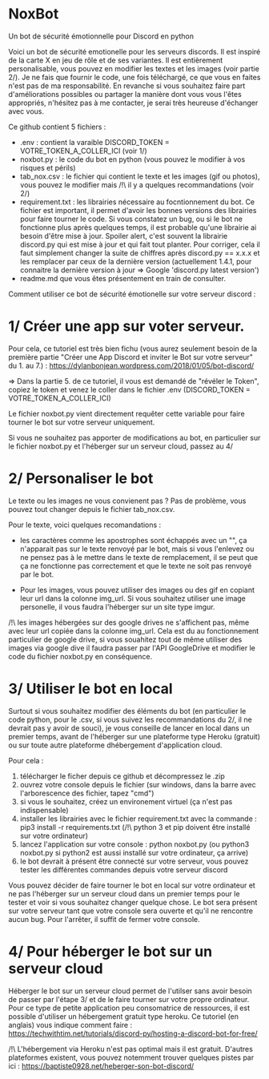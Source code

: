 # NoxBot
Un bot de sécurité émotionnelle pour Discord en python

Voici un bot de sécurité emotionelle pour les serveurs discords. 
Il est inspiré de la carte X en jeu de rôle et de ses variantes.
Il est entièrement personalisable, vous pouvez en modifier les textes et les images (voir partie 2/).
Je ne fais que fournir le code, une fois téléchargé, ce que vous en faites n'est pas de ma responsabilité. 
En revanche si vous souhaitez faire part d'améliorations possibles ou partager la manière dont vous vous l'êtes appropriés, n'hésitez pas à me contacter, je serai très heureuse d'échanger avec vous.

Ce github contient 5 fichiers :
- .env : contient la varaible DISCORD_TOKEN = VOTRE_TOKEN_A_COLLER_ICI (voir 1/)
- noxbot.py : le code du bot en python (vous pouvez le modifier à vos risques et périls)
- tab_nox.csv : le fichier qui contient le texte et les images (gif ou photos), vous pouvez le modifier mais /!\ il y a quelques recommandations (voir 2/)
- requirement.txt : les librairies nécessaire au focntionnement du bot. 
Ce fichier est important, il permet d'avoir les bonnes versions des librairies pour faire tourner le code. Si vous constatez un bug, ou si le bot ne fonctionne plus après quelques temps, il est probable qu'une librairie ai besoin d'être mise à jour.
Spoiler alert, c'est souvent la librairie discord.py qui est mise à jour et qui fait tout planter. 
Pour corriger, cela il faut simplement changer la suite de chiffres après discord.py == x.x.x et les remplacer par ceux de la dernière version (actuellement 1.4.1, pour connaitre la dernière version à jour => Google 'discord.py latest version')
- readme.md que vous êtes présentement en train de consulter.

Comment utiliser ce bot de sécurité émotionelle sur votre serveur discord : 

# 1/ Créer une app sur voter serveur.
Pour cela, ce tutoriel est très bien fichu (vous aurez seulement besoin de la première partie "Créer une App Discord et inviter le Bot sur votre serveur" du 1. au 7.) :  https://dylanbonjean.wordpress.com/2018/01/05/bot-discord/

=> Dans la partie 5. de ce tutoriel, il vous est demandé de "révéler le Token", copiez le token et venez le coller dans le fichier .env (DISCORD_TOKEN = VOTRE_TOKEN_A_COLLER_ICI)

Le fichier noxbot.py vient directement requêter cette variable pour faire tourner le bot sur votre serveur uniquement.

Si vous ne souhaitez pas apporter de modifications au bot, en particulier sur le fichier noxbot.py et l'héberger sur un serveur cloud, passez au 4/

# 2/ Personaliser le bot

Le texte ou les images ne vous convienent pas ? Pas de problème, vous pouvez tout changer depuis le fichier tab_nox.csv.

Pour le texte, voici quelques recomandations :
- les caractères comme les apostrophes sont échappés avec un "\", ça n'apparait pas sur le texte renvoyé par le bot, mais si vous l'enlevez ou ne pensez pas à le mettre dans le texte de remplacement, il se peut que ça ne fonctionne pas correctement et que le texte ne soit pas renvoyé par le bot.

- Pour les images, vous pouvez utiliser des images ou des gif en copiant leur url dans la colonne img_url. Si vous souhaitez utiliser une image personelle, il vous faudra l'héberger sur un site type imgur. 

/!\ les images hébergées sur des google drives ne s'affichent pas, même avec leur url copiée dans la colonne img_url. Cela est du au fonctionnement particulier de google drive, si vous souahitez tout de même utiliser des images via google dive il faudra passer par l'API GoogleDrive et modifier le code du fichier noxbot.py en conséquence. 

# 3/ Utiliser le bot en local 

Surtout si vous souhaitez modifier des éléments du bot (en particulier le code python, pour le .csv, si vous suivez les recommandations du 2/, il ne devrait pas y avoir de souci), je vous conseille de lancer en local dans un premier temps, avant de l'héberger sur une plateforme type Heroku (gratuit) ou sur toute autre plateforme dhébergement d'application cloud.

Pour cela :

1. télécharger le ficher depuis ce github et décompressez le .zip
2. ouvrez votre console depuis le fichier (sur windows, dans la barre avec l'arborescence des fichier, tapez "cmd")
3. si vous le souhaitez, créez un environement virtuel (ça n'est pas indispensable)
4. installer les librairies avec le fichier requirement.txt avec la commande : pip3 install -r requirements.txt (/!\ python 3 et pip doivent être installé sur votre ordinateur)
5. lancez l'application sur votre console : python noxbot.py (ou python3 noxbot.py si python2 est aussi installé sur votre ordinateur, ça arrive)
6. le bot devrait à présent être connecté sur votre serveur, vous pouvez tester les différentes commandes depuis votre serveur discord

Vous pouvez décider de faire tourner le bot en local sur votre ordinateur et ne pas l'héberger sur un serveur cloud dans un premier temps pour le tester et voir si vous souhaitez changer quelque chose.
Le bot sera présent sur votre serveur tant que votre console sera ouverte et qu'il ne rencontre aucun bug. Pour l'arrêter, il suffit de fermer votre console.

# 4/ Pour héberger le bot sur un serveur cloud

Héberger le bot sur un serveur cloud permet de l'utilser sans avoir besoin de passer par l'étape 3/ et de le faire tourner sur votre propre ordinateur.
Pour ce type de petite application peu consomatrice de ressources, il est possible d'utiliser un hébergement gratuit type heroku.
Ce tutoriel (en anglais) vous indique comment faire : https://techwithtim.net/tutorials/discord-py/hosting-a-discord-bot-for-free/

/!\ L'hébergement via Heroku n'est pas optimal mais il est gratuit. D'autres plateformes existent, vous pouvez notemment trouver quelques pistes par ici : https://baptiste0928.net/heberger-son-bot-discord/
